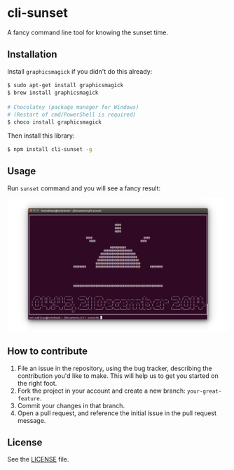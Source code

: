 cli-sunset
==========
A fancy command line tool for knowing the sunset time.

## Installation

Install `graphicsmagick` if you didn't do this already:

```sh
$ sudo apt-get install graphicsmagick
$ brew install graphicsmagick

# Chocolatey (package manager for Windows)
# (Restart of cmd/PowerShell is required)
$ choco install graphicsmagick
```

Then install this library:

```sh
$ npm install cli-sunset -g
```

## Usage

Run `sunset` command and you will see a fancy result:

![](/demo/1.png)

## How to contribute

1. File an issue in the repository, using the bug tracker, describing the
   contribution you'd like to make. This will help us to get you started on the
   right foot.
2. Fork the project in your account and create a new branch:
   `your-great-feature`.
3. Commit your changes in that branch.
4. Open a pull request, and reference the initial issue in the pull request
   message.

## License
See the [LICENSE](./LICENSE) file.
